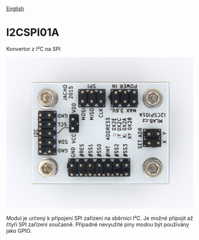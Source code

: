 
[English](./README.md)
<!--- module --->
# I2CSPI01A
<!--- Emodule --->

<!--- subtitle --->Konvertor z I²C na SPI<!--- Esubtitle --->

![I2CSPI01A](DOC/SRC/img/I2CSPI01A_Top_Big.jpg)

<!--- description --->Modul je určený k připojení SPI zařízení na sběrnici I²C. Je možné připojit až čtyři SPI zařízení současně. Případně nevyužité piny modou být používány jako GPIO. <!--- Edescription --->
            
